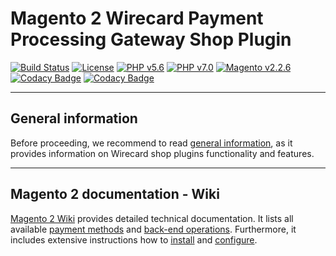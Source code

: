 # Magento 2 Wirecard Payment Processing Gateway Shop Plugin
[![Build Status](https://travis-ci.org/wirecard/magento2-ee.svg?branch=master)](https://travis-ci.org/wirecard/magento2-ee)
[![License](https://img.shields.io/badge/license-GPLv3-blue.svg)](https://raw.githubusercontent.com/wirecard/magento2-ee/master/LICENSE)
[![PHP v5.6](https://img.shields.io/badge/php-v5.6-yellow.svg)](http://www.php.net)
[![PHP v7.0](https://img.shields.io/badge/php-v7.0-yellow.svg)](http://www.php.net)
[![Magento v2.2.6](https://img.shields.io/badge/magento-v2.2.6-green.svg)](https://magento.com/)
[![Codacy Badge](https://api.codacy.com/project/badge/Grade/f56924dce81a4e79bc803f426c678abe)](https://www.codacy.com/app/Wirecard/magento2-ee?utm_source=github.com&amp;utm_medium=referral&amp;utm_content=wirecard/magento2-ee&amp;utm_campaign=Badge_Grade)
[![Codacy Badge](https://api.codacy.com/project/badge/Coverage/f56924dce81a4e79bc803f426c678abe)](https://www.codacy.com/app/Wirecard/magento2-ee?utm_source=github.com&utm_medium=referral&utm_content=wirecard/magento2-ee&utm_campaign=Badge_Coverage)

***
## General information 
Before proceeding, we recommend to read [general information](https://github.com/wirecard/magento2-ee/wiki/Wirecard-Shop-Plugins-General-Information), as it provides information on Wirecard shop plugins functionality and features.

***
## Magento 2 documentation - Wiki

[Magento 2 Wiki](https://github.com/wirecard/magento2-ee/wiki) provides detailed technical documentation.
It lists all available [payment methods](https://github.com/wirecard/magento2-ee/wiki/Home#Supported_payment_methods) and [back-end operations](https://github.com/wirecard/magento2-ee/wiki/Home#Supported_back-end_operations).
Furthermore, it includes extensive instructions how to [install](https://github.com/wirecard/magento2-ee/wiki/Installation) and [configure](https://github.com/wirecard/magento2-ee/wiki/Configuration).
